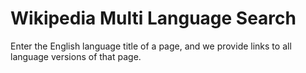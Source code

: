 # Wikipedia Multi Language Search

Enter the English language title of a page, and we provide links to all language versions of that page.
